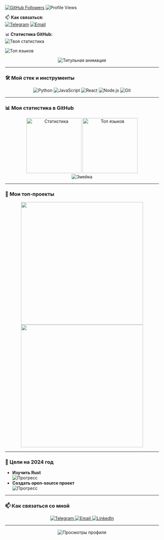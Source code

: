 [![GitHub Followers](https://img.shields.io/github/followers/festW099?label=Follow%20me&style=social)](https://github.com/festW099)
![Profile Views](https://komarev.com/ghpvc/?username=festW099&color=blueviolet&label=Profile+Views)

📫 **Как связаться:**  
[![Telegram](https://img.shields.io/badge/-Telegram-0088cc?style=flat&logo=Telegram&logoColor=white)](https://t.me/oooohioooooo)
[![Email](https://img.shields.io/badge/-Email-D14836?style=flat&logo=Gmail&logoColor=white)](mailto:pervovlasenkovsevolod@gmail.com)

📊 **Статистика GitHub:**  
![Твоя статистика](https://github-readme-stats.vercel.app/api?username=festW099&show_icons=true&theme=radical)

![Топ языков](https://github-readme-stats.vercel.app/api/top-langs/?username=festW099&layout=compact&theme=dark)

<div align="center">
  <img src="https://readme-typing-svg.demolab.com?font=Fira+Code&pause=1000&color=FF7F50&width=435&lines=Привет%2C+я+[Твоё+Имя]!;Разработчик%2C+мечтатель%2C+новатор✨;Добро+пожаловать+в+мой+мир+кода🚀" alt="Титульная анимация" />
</div>

---

### 🛠 **Мой стек и инструменты**
<!-- Иконки с анимацией при наведении -->
<p align="center">
  <img src="https://img.shields.io/badge/-Python-3776AB?style=for-the-badge&logo=Python&logoColor=white" alt="Python" title="Python" />
  <img src="https://img.shields.io/badge/-JavaScript-F7DF1E?style=for-the-badge&logo=JavaScript&logoColor=black" alt="JavaScript" title="JavaScript" />
  <img src="https://img.shields.io/badge/-React-61DAFB?style=for-the-badge&logo=React&logoColor=black" alt="React" title="React" />
  <img src="https://img.shields.io/badge/-Node.js-339933?style=for-the-badge&logo=Node.js&logoColor=white" alt="Node.js" title="Node.js" />
  <img src="https://img.shields.io/badge/-Git-F05032?style=for-the-badge&logo=Git&logoColor=white" alt="Git" title="Git" />
</p>

---

### 📊 **Моя статистика в GitHub**
<!-- Анимированные графики -->
<div align="center">
  <img height="180em" src="https://github-readme-stats.vercel.app/api?username=ТвойUsername&show_icons=true&theme=radical&hide_border=true&include_all_commits=true&count_private=true" alt="Статистика" />
  <img height="180em" src="https://github-readme-stats.vercel.app/api/top-langs/?username=ТвойUsername&layout=compact&theme=radical&hide_border=true" alt="Топ языков" />
</div>

<!-- Змейка, поедающая контрибуции -->
<div align="center">
  <img src="https://raw.githubusercontent.com/ТвойUsername/ТвойUsername/output/github-contribution-grid-snake.svg" alt="Змейка" />
</div>

---

### 🌟 **Мои топ-проекты**
<!-- Кастомные карточки проектов -->
<p align="center">
  <a href="https://github.com/ТвойUsername/Проект1">
    <img width="400" src="https://github-readme-stats.vercel.app/api/pin/?username=ТвойUsername&repo=Проект1&theme=radical" />
  </a>
  <a href="https://github.com/ТвойUsername/Проект2">
    <img width="400" src="https://github-readme-stats.vercel.app/api/pin/?username=ТвойUsername&repo=Проект2&theme=radical" />
  </a>
</p>

---

### 🎯 **Цели на 2024 год**
<!-- Progress Bar -->
- **Изучить Rust**  
  ![Прогресс](https://progress-bar.dev/30/?title=Progress&width=300&color=00ccff)  
- **Создать open-source проект**  
  ![Прогресс](https://progress-bar.dev/10/?title=Progress&width=300&color=ff00aa)  

---

### 📫 **Как связаться со мной**
<!-- Кнопки с анимацией -->
<p align="center">
  <a href="https://t.me/твой_ник">
    <img src="https://img.shields.io/badge/-Telegram-0088cc?style=for-the-badge&logo=Telegram&logoColor=white&link=https://t.me/твой_ник" alt="Telegram" />
  </a>
  <a href="mailto:твоя@почта.com">
    <img src="https://img.shields.io/badge/-Email-D14836?style=for-the-badge&logo=Gmail&logoColor=white" alt="Email" />
  </a>
  <a href="https://linkedin.com/in/твой-ник">
    <img src="https://img.shields.io/badge/-LinkedIn-0A66C2?style=for-the-badge&logo=LinkedIn&logoColor=white" alt="LinkedIn" />
  </a>
</p>

---

<div align="center">
  <img src="https://komarev.com/ghpvc/?username=ТвойUsername&label=Profile+Views&color=blueviolet&style=flat" alt="Просмотры профиля" />
</div>
